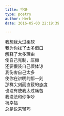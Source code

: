 ```yaml
---  
title: 坚决  
type: poetry  
author: Herb  
date: 2016-05-03 22:19:39  

---  
```

我想我太过柔软  
我为你找了太多借口  
解释了太多理由  
使自己克制，压抑  
还要假装自己很体谅    
我伤害自己太多  
使你在讲明的那一刻  
那样尖刻而直截的态度  
也没有使我太过痛苦    
我没法和你争吵  
祝幸福  
总是说来轻巧